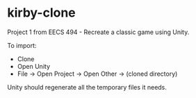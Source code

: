 kirby-clone
===========

Project 1 from EECS 494 - Recreate a classic game using Unity.

To import:
- Clone
- Open Unity
- File -> Open Project -> Open Other -> (cloned directory)

Unity should regenerate all the temporary files it needs.
